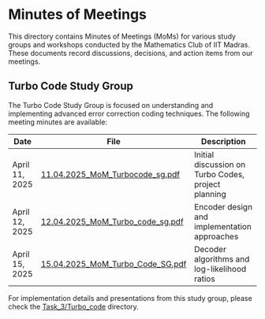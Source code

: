 # Minutes of Meetings

This directory contains Minutes of Meetings (MoMs) for various study groups and workshops conducted by the Mathematics Club of IIT Madras. These documents record discussions, decisions, and action items from our meetings.

## Turbo Code Study Group

The Turbo Code Study Group is focused on understanding and implementing advanced error correction coding techniques. The following meeting minutes are available:

| Date | File | Description |
|------|------|-------------|
| April 11, 2025 | [11.04.2025_MoM_Turbocode_sg.pdf](11.04.2025_MoM_Turbocode_sg.pdf) | Initial discussion on Turbo Codes, project planning |
| April 12, 2025 | [12.04.2025_MoM_Turbo_code_sg.pdf](12.04.2025_MoM_Turbo_code_sg.pdf) | Encoder design and implementation approaches |
| April 15, 2025 | [15.04.2025_MoM_Turbo_Code_SG.pdf](15.04.2025_MoM_Turbo_Code_SG.pdf) | Decoder algorithms and log-likelihood ratios |

For implementation details and presentations from this study group, please check the [Task_3/Turbo_code](../Task_3/Turbo_code) directory.
